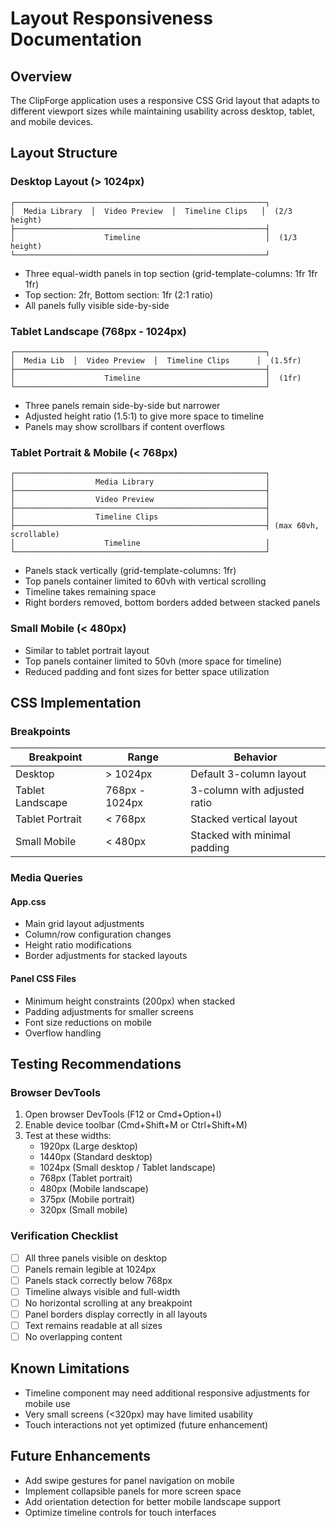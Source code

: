 # Layout Responsiveness Documentation

## Overview
The ClipForge application uses a responsive CSS Grid layout that adapts to different viewport sizes while maintaining usability across desktop, tablet, and mobile devices.

## Layout Structure

### Desktop Layout (> 1024px)
```
┌────────────────────────────────────────────────────────┐
│  Media Library  │  Video Preview  │  Timeline Clips   │  (2/3 height)
├────────────────────────────────────────────────────────┤
│                    Timeline                            │  (1/3 height)
└────────────────────────────────────────────────────────┘
```
- Three equal-width panels in top section (grid-template-columns: 1fr 1fr 1fr)
- Top section: 2fr, Bottom section: 1fr (2:1 ratio)
- All panels fully visible side-by-side

### Tablet Landscape (768px - 1024px)
```
┌────────────────────────────────────────────────────────┐
│  Media Lib  │  Video Preview  │  Timeline Clips      │  (1.5fr)
├────────────────────────────────────────────────────────┤
│                    Timeline                            │  (1fr)
└────────────────────────────────────────────────────────┘
```
- Three panels remain side-by-side but narrower
- Adjusted height ratio (1.5:1) to give more space to timeline
- Panels may show scrollbars if content overflows

### Tablet Portrait & Mobile (< 768px)
```
┌────────────────────────────────────────────────────────┐
│                  Media Library                         │
├────────────────────────────────────────────────────────┤
│                  Video Preview                         │
├────────────────────────────────────────────────────────┤
│                  Timeline Clips                        │
├────────────────────────────────────────────────────────┤ (max 60vh, scrollable)
│                    Timeline                            │
└────────────────────────────────────────────────────────┘
```
- Panels stack vertically (grid-template-columns: 1fr)
- Top panels container limited to 60vh with vertical scrolling
- Timeline takes remaining space
- Right borders removed, bottom borders added between stacked panels

### Small Mobile (< 480px)
- Similar to tablet portrait layout
- Top panels container limited to 50vh (more space for timeline)
- Reduced padding and font sizes for better space utilization

## CSS Implementation

### Breakpoints
| Breakpoint | Range | Behavior |
|------------|-------|----------|
| Desktop | > 1024px | Default 3-column layout |
| Tablet Landscape | 768px - 1024px | 3-column with adjusted ratio |
| Tablet Portrait | < 768px | Stacked vertical layout |
| Small Mobile | < 480px | Stacked with minimal padding |

### Media Queries

#### App.css
- Main grid layout adjustments
- Column/row configuration changes
- Height ratio modifications
- Border adjustments for stacked layouts

#### Panel CSS Files
- Minimum height constraints (200px) when stacked
- Padding adjustments for smaller screens
- Font size reductions on mobile
- Overflow handling

## Testing Recommendations

### Browser DevTools
1. Open browser DevTools (F12 or Cmd+Option+I)
2. Enable device toolbar (Cmd+Shift+M or Ctrl+Shift+M)
3. Test at these widths:
   - 1920px (Large desktop)
   - 1440px (Standard desktop)
   - 1024px (Small desktop / Tablet landscape)
   - 768px (Tablet portrait)
   - 480px (Mobile landscape)
   - 375px (Mobile portrait)
   - 320px (Small mobile)

### Verification Checklist
- [ ] All three panels visible on desktop
- [ ] Panels remain legible at 1024px
- [ ] Panels stack correctly below 768px
- [ ] Timeline always visible and full-width
- [ ] No horizontal scrolling at any breakpoint
- [ ] Panel borders display correctly in all layouts
- [ ] Text remains readable at all sizes
- [ ] No overlapping content

## Known Limitations
- Timeline component may need additional responsive adjustments for mobile use
- Very small screens (<320px) may have limited usability
- Touch interactions not yet optimized (future enhancement)

## Future Enhancements
- Add swipe gestures for panel navigation on mobile
- Implement collapsible panels for more screen space
- Add orientation detection for better mobile landscape support
- Optimize timeline controls for touch interfaces
